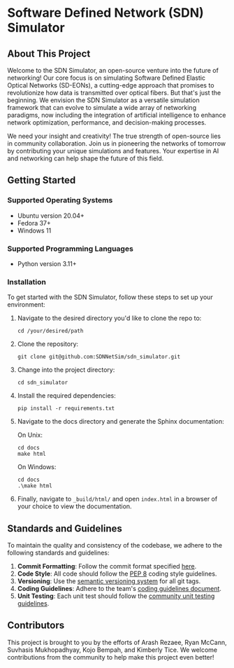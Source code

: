 
# Software Defined Network (SDN) Simulator

## About This Project

Welcome to the SDN Simulator, an open-source venture into the future of networking! Our core focus is on simulating Software Defined Elastic Optical Networks (SD-EONs), a cutting-edge approach that promises to revolutionize how data is transmitted over optical fibers. But that's just the beginning. We envision the SDN Simulator as a versatile simulation framework that can evolve to simulate a wide array of networking paradigms, now including the integration of artificial intelligence to enhance network optimization, performance, and decision-making processes.

We need your insight and creativity! The true strength of open-source lies in community collaboration. Join us in pioneering the networks of tomorrow by contributing your unique simulations and features. Your expertise in AI and networking can help shape the future of this field.

## Getting Started

### Supported Operating Systems

- Ubuntu version 20.04+
- Fedora 37+
- Windows 11

### Supported Programming Languages

- Python version 3.11+

### Installation

To get started with the SDN Simulator, follow these steps to set up your environment:

1. Navigate to the desired directory you'd like to clone the repo to:
   ```
   cd /your/desired/path
   ```
2. Clone the repository:
   ```
   git clone git@github.com:SDNNetSim/sdn_simulator.git
   ```
3. Change into the project directory:
   ```
   cd sdn_simulator
   ```
4. Install the required dependencies:
   ```
   pip install -r requirements.txt
   ```
5. Navigate to the docs directory and generate the Sphinx documentation:

   On Unix:
   ```
   cd docs
   make html
   ```
   On Windows:
   ```
   cd docs
   .\make html
   ```
6. Finally, navigate to `_build/html/` and open `index.html` in a browser of your choice to view the documentation.

## Standards and Guidelines

To maintain the quality and consistency of the codebase, we adhere to the following standards and guidelines:

1. **Commit Formatting**: Follow the commit format specified [here](https://gist.github.com/robertpainsi/b632364184e70900af4ab688decf6f53).
2. **Code Style**: All code should follow the [PEP 8](https://peps.python.org/pep-0008/) coding style guidelines.
3. **Versioning**: Use the [semantic versioning system](https://semver.org/) for all git tags.
4. **Coding Guidelines**: Adhere to the team's [coding guidelines document](https://github.com/SDNNetSim/sdn_simulator/blob/main/CONTRIBUTING.md).
5. **Unit Testing**: Each unit test should follow the [community unit testing guidelines](https://pylonsproject.org/community-unit-testing-guidelines.html).

## Contributors

This project is brought to you by the efforts of Arash Rezaee, Ryan McCann, Suvhasis Mukhopadhyay, Kojo Bempah, and 
Kimberly Tice. We welcome contributions from the community to help make this project even better!
